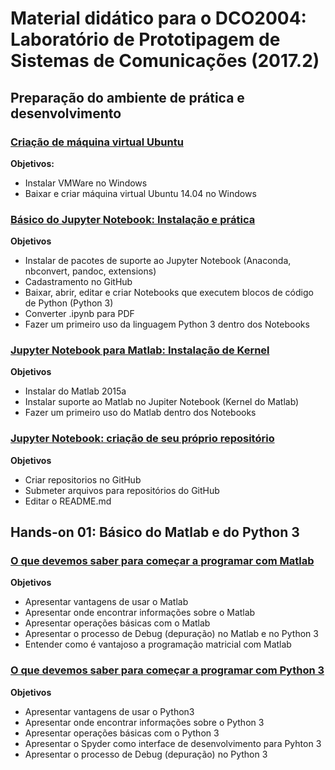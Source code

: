 # Material didático para o DCO2004: Laboratório de Prototipagem de Sistemas de Comunicações (2017.2)

## Preparação do ambiente de prática e desenvolvimento 

### [Criação de máquina virtual Ubuntu](https://github.com/jmarcoscosta/python-gppcom/blob/master/handson01_matlab.ipynb)
**Objetivos:**
- Instalar VMWare no Windows
- Baixar e criar máquina virtual Ubuntu 14.04 no Windows

### [Básico do Jupyter Notebook: Instalação e prática](https://github.com/jmarcoscosta/python-gppcom/blob/master/handson01_python.ipynb)
**Objetivos**
- Instalar de pacotes de suporte ao Jupyter Notebook (Anaconda, nbconvert, pandoc, extensions)
- Cadastramento no GitHub
- Baixar, abrir, editar e criar Notebooks que executem blocos de código de Python (Python 3)
- Converter .ipynb para PDF
- Fazer um primeiro uso da linguagem Python 3 dentro dos Notebooks

### [Jupyter Notebook para Matlab: Instalação de Kernel](https://github.com/jmarcoscosta/python-gppcom/blob/master/handson01_matlab.ipynb)
**Objetivos**
- Instalar do Matlab 2015a
- Instalar suporte ao Matlab no Jupiter Notebook (Kernel do Matlab)
- Fazer um primeiro uso do Matlab dentro dos Notebooks

### [Jupyter Notebook: criação de seu próprio repositório](https://github.com/jmarcoscosta/python-gppcom/blob/master/handson01_python.ipynb)
**Objetivos**
- Criar repositorios no GitHub
- Submeter arquivos para repositórios do GitHub
- Editar o README.md

## Hands-on 01: Básico do Matlab e do Python 3

### [O que devemos saber para começar a programar com Matlab](https://github.com/jmarcoscosta/python-gppcom/blob/master/handson01_python.ipynb)
**Objetivos**
- Apresentar vantagens de usar o Matlab 
- Apresentar onde encontrar informações sobre o Matlab
- Apresentar operações básicas com o Matlab
- Apresentar o processo de Debug (depuração) no Matlab e no Python 3
- Entender como é vantajoso a programação matricial com Matlab

### [O que devemos saber para começar a programar com Python 3](https://github.com/jmarcoscosta/python-gppcom/blob/master/handson01_python.ipynb)
**Objetivos**
- Apresentar vantagens de usar o Python3
- Apresentar onde encontrar informações sobre o Python 3
- Apresentar operações básicas com o Python 3
- Apresentar o Spyder como interface de desenvolvimento para Pyhton 3
- Apresentar o processo de Debug (depuração) no Python 3




